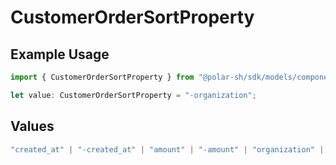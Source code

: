 # CustomerOrderSortProperty

## Example Usage

```typescript
import { CustomerOrderSortProperty } from "@polar-sh/sdk/models/components";

let value: CustomerOrderSortProperty = "-organization";
```

## Values

```typescript
"created_at" | "-created_at" | "amount" | "-amount" | "organization" | "-organization" | "product" | "-product" | "subscription" | "-subscription"
```
